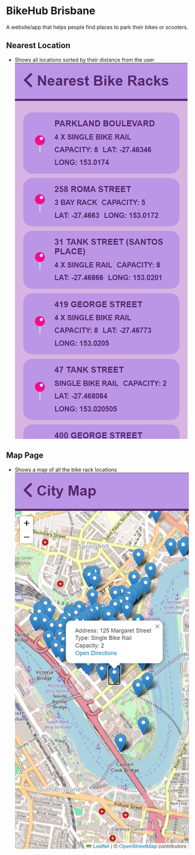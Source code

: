 # BikeHub Brisbane

A website/app that helps people find places to park their bikes or scooters.

## Nearest Location
- Shows all locations sorted by their distance from the user
![Image of the Nearest Location Page](./screenshots/nearest.png)

## Map Page
- Shows a map of all the bike rack locations
![Image of the Map Page](./screenshots/map.png)